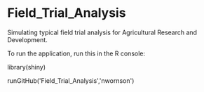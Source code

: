 # Field_Trial_Analysis
Simulating typical field trial analysis for Agricultural Research and Development.  


To run the application, run this in the R console:

library(shiny)

runGitHub('Field_Trial_Analysis','nwornson')
